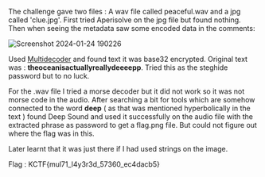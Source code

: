 The challenge gave two files : A wav file called peaceful.wav and a jpg called 'clue.jpg'. First tried Aperisolve on the jpg file but found nothing. Then when seeing the metadata saw some encoded data in the comments:

![Screenshot 2024-01-24 190226](https://github.com/CoderZonora/KnightCtf/assets/140229408/e5c6da5b-e9e7-4876-99df-b067224d7a7c)

Used [Multidecoder](https://www.cachesleuth.com/multidecoder/) and found text it was base32 encrypted. Original text was : **theoceanisactuallyreallydeeeepp**. Tried this as the steghide password but to no luck.


For the .wav file I tried a morse decoder but it did not work so it was not morse code in the audio. After searching a bit for tools which  are somehow connected to the word **deep** ( as that was mentioned hyperbolically in the text ) found Deep Sound and used it successfully on the audio file with the extracted phrase as password to get a flag.png file. But could not figure out where the flag was in this. 

Later learnt that it was just there if I had used strings on the image.

Flag : KCTF{mul71_l4y3r3d_57360_ec4dacb5}

